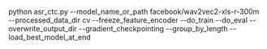 python asr_ctc.py --model_name_or_path facebook/wav2vec2-xls-r-300m --processed_data_dir cv --freeze_feature_encoder --do_train --do_eval --overwrite_output_dir --gradient_checkpointing --group_by_length --load_best_model_at_end